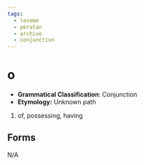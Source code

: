```yaml
---
tags:
  - lexeme
  - peratan
  - archive
  - conjunction
---
```

# o

- **Grammatical Classification**: Conjunction
- **Etymology:** Unknown path

1. of, possessing, having

## Forms
N/A